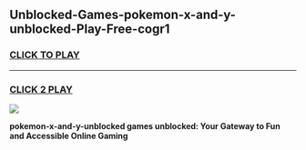 
## Unblocked-Games-pokemon-x-and-y-unblocked-Play-Free-cogr1
<h3>
<a href="https://premium76.site?title=pokemon-x-and-y-unblocked&ref=23A">CLICK TO PLAY</a></h3>
<hr>

<h3>
<a href="https://premium76.site?title=pokemon-x-and-y-unblocked&ref=23A">CLICK 2 PLAY</a>
  
</h3>

<a href="https://premium76.site?title=pokemon-x-and-y-unblocked&ref=23A"><img src="https://clearcache.store/games.png"></a>


**pokemon-x-and-y-unblocked games unblocked: Your Gateway to Fun and Accessible Online Gaming**
